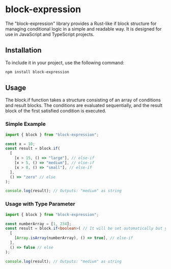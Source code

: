 # block-expression

The "block-expression" library provides a Rust-like if block structure for managing conditional logic in a simple and readable way. It is designed for use in JavaScript and TypeScript projects.

## Installation

To include it in your project, use the following command:

```bash
npm install block-expression
```

## Usage

The block.if function takes a structure consisting of an array of conditions and result blocks. The conditions are evaluated sequentially, and the result block of the first satisfied condition is executed.

### Simple Example

```javascript
import { block } from "block-expression";

const x = 10;
const result = block.if(
  [
    [x > 15, () => "large"], // else-if
    [x > 5, () => "medium"], // else-if
    [x > 0, () => "small"], // else-if
  ],
  () => "zero" // else
);

console.log(result); // Outputs: "medium" as string
```

### Usage with Type Parameter

```typescript
import { block } from "block-expression";

const numberArray = [1, 234];
const result = block.if<boolean>( // It will be set automatically but you can still add it.
  [
    [Array.isArray(numberArray), () => true], // else-if
  ],
  () => false // else
);

console.log(result); // Outputs: "medium" as string
```
